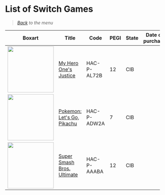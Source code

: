 # List of Switch Games


> *[Back](../games.md) to the menu*


| Boxart | Title | Code | PEGI | State | Date of purchase | Score Metacritic | Description |  
| --- | --- | --- | --- | --- | --- | --- | --- |
| <img src="https://images.launchbox-app.com//05768467-5649-4b98-ba89-4689c1975722.png" width="150"> | [My Hero One's Justice](https://en.wikipedia.org/wiki/My_Hero_One%27s_Justice) | HAC-P-AL72B | 12 | CIB | | 70 | |
| <img src="https://images.launchbox-app.com//93a30744-201a-4317-936a-c6b68ed307ff.jpg" width="150"> | [Pokemon: Let's Go, Pikachu](https://en.wikipedia.org/wiki/Pok%C3%A9mon:_Let%27s_Go,_Pikachu!_and_Let%27s_Go,_Eevee!) | HAC-P-ADW2A | 7 | CIB | | 79 | |
| <img src="https://images.launchbox-app.com//3623b12c-9040-4f58-bf2b-885b8e02f097.jpg" width="150"> | [Super Smash Bros. Ultimate](https://en.wikipedia.org/wiki/Super_Smash_Bros._Ultimate) | HAC-P-AAABA | 12 | CIB | | 93 | |
